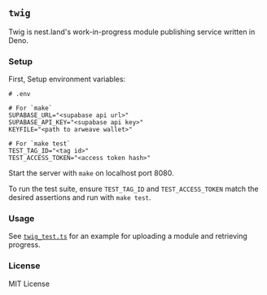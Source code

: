 ## `twig`

Twig is nest.land's work-in-progress module publishing service written in Deno.

### Setup

First, Setup environment variables:

```
# .env

# For `make`
SUPABASE_URL="<supabase api url>"
SUPABASE_API_KEY="<supabase api key>"
KEYFILE="<path to arweave wallet>"

# For `make test`
TEST_TAG_ID="<tag id>"
TEST_ACCESS_TOKEN="<access token hash>"
```

Start the server with `make` on localhost port 8080.

To run the test suite, ensure `TEST_TAG_ID` and `TEST_ACCESS_TOKEN` match the
desired assertions and run with `make test`.

### Usage

See [`twig_test.ts`](./twig_test.ts) for an example for uploading a module and
retrieving progress.

### License

MIT License

